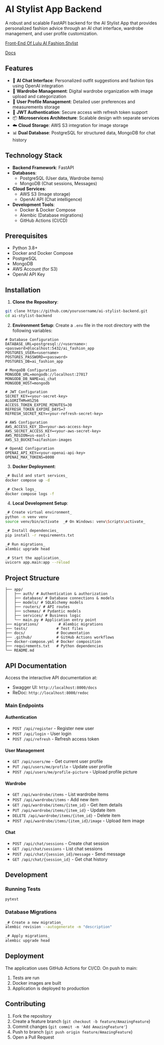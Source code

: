 # AI Stylist App Backend

A robust and scalable FastAPI backend for the AI Stylist App that provides personalized fashion advice through an AI chat interface, wardrobe management, and user profile customization.

[Front-End Of Lulu AI Fashion Stylist](https://github.com/harshsingh-io/lulu_stylist_app)

[Docs](http://54.197.163.177:8000/docs)

## Features

- 🤖 ********AI Chat Interface********: Personalized outfit suggestions and fashion tips using OpenAI integration
- 👕 ********Wardrobe Management********: Digital wardrobe organization with image upload and categorization
- 👤 ********User Profile Management********: Detailed user preferences and measurements storage
- 🔐 ********JWT Authentication********: Secure access with refresh token support
- 📦 ********Microservices Architecture********: Scalable design with separate services
- ☁️ ********Cloud Storage********: AWS S3 integration for image storage
- 📊 ********Dual Database********: PostgreSQL for structured data, MongoDB for chat history

## Technology Stack

- ********Backend Framework********: FastAPI
- ********Databases********:
  - PostgreSQL (User data, Wardrobe items)
  - MongoDB (Chat sessions, Messages)
- ********Cloud Services********:
  - AWS S3 (Image storage)
  - OpenAI API (Chat intelligence)
- ********Development Tools********:
  - Docker & Docker Compose
  - Alembic (Database migrations)
  - GitHub Actions (CI/CD)

## Prerequisites

- Python 3.8+
- Docker and Docker Compose
- PostgreSQL
- MongoDB
- AWS Account (for S3)
- OpenAI API Key

## Installation

1. ********Clone the Repository********:
```bash
git clone https://github.com/yourusername/ai-stylist-backend.git
cd ai-stylist-backend
```

2. ********Environment Setup********:
   Create a `.env` file in the root directory with the following variables:
```env
# Database Configuration
DATABASE_URL=postgresql://<username>:<password>@localhost:5432/ai_fashion_app
POSTGRES_USER=<username>
POSTGRES_PASSWORD=<password>
POSTGRES_DB=ai_fashion_app

# MongoDB Configuration
MONGODB_URL=mongodb://localhost:27017
MONGODB_DB_NAME=ai_chat
MONGODB_HOST=mongodb

# JWT Configuration
SECRET_KEY=<your-secret-key>
ALGORITHM=HS256
ACCESS_TOKEN_EXPIRE_MINUTES=30
REFRESH_TOKEN_EXPIRE_DAYS=7
REFRESH_SECRET_KEY=<your-refresh-secret-key>

# AWS Configuration
AWS_ACCESS_KEY_ID=<your-aws-access-key>
AWS_SECRET_ACCESS_KEY=<your-aws-secret-key>
AWS_REGION=us-east-1
AWS_S3_BUCKET=aifashion-images

# OpenAI Configuration
OPENAI_API_KEY=<your-openai-api-key>
OPENAI_MAX_TOKENS=8000
```

3. ********Docker Deployment********:
```bash
_# Build and start services_
docker compose up -d

_# Check logs_
docker compose logs -f
```

4. ********Local Development Setup********:
```bash
_# Create virtual environment_
python -m venv venv
source venv/bin/activate  _# On Windows: venv\Scripts\activate_

_# Install dependencies_
pip install -r requirements.txt

_# Run migrations_
alembic upgrade head

_# Start the application_
uvicorn app.main:app --reload
```

## Project Structure
```
├── app/
│   ├── auth/ # Authentication & authorization
│   ├── database/ # Database connections & models
│   ├── models/ # SQLAlchemy models
│   ├── routers/ # API routes
│   ├── schemas/ # Pydantic models
│   ├── services/ # Business logic
│   └── main.py # Application entry point
├── migrations/         # Alembic migrations
├── tests/             # Test files
├── docs/              # Documentation
├── .github/           # GitHub Actions workflows
├── docker-compose.yml # Docker composition
├── requirements.txt   # Python dependencies
└── README.md
```

## API Documentation

Access the interactive API documentation at:
- Swagger UI: `http://localhost:8000/docs`
- ReDoc: `http://localhost:8000/redoc`

### Main Endpoints

#### Authentication
- `POST /api/register` - Register new user
- `POST /api/login` - User login
- `POST /api/refresh` - Refresh access token

#### User Management
- `GET /api/users/me` - Get current user profile
- `PUT /api/users/me/profile` - Update user profile
- `POST /api/users/me/profile-picture` - Upload profile picture

#### Wardrobe
- `GET /api/wardrobe/items` - List wardrobe items
- `POST /api/wardrobe/items` - Add new item
- `GET /api/wardrobe/items/{item_id}` - Get item details
- `PUT /api/wardrobe/items/{item_id}` - Update item
- `DELETE /api/wardrobe/items/{item_id}` - Delete item
- `POST /api/wardrobe/items/{item_id}/image` - Upload item image

#### Chat
- `POST /api/chat/sessions` - Create chat session
- `GET /api/chat/sessions` - List chat sessions
- `POST /api/chat/{session_id}/message` - Send message
- `GET /api/chat/{session_id}` - Get chat history

## Development

### Running Tests
```bash
pytest
```

### Database Migrations
```bash
_# Create a new migration_
alembic revision --autogenerate -m "description"

_# Apply migrations_
alembic upgrade head
```

## Deployment

The application uses GitHub Actions for CI/CD. On push to main:
1. Tests are run
2. Docker images are built
3. Application is deployed to production

## Contributing

1. Fork the repository
2. Create a feature branch (`git checkout -b feature/AmazingFeature`)
3. Commit changes (`git commit -m 'Add AmazingFeature'`)
4. Push to branch (`git push origin feature/AmazingFeature`)
5. Open a Pull Request


